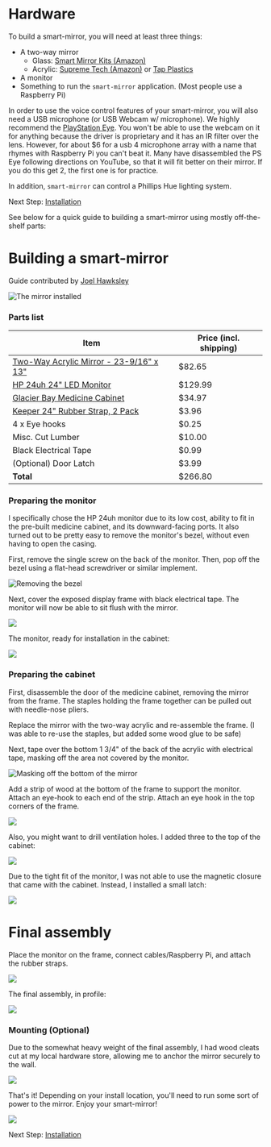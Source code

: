 # Hardware

To build a smart-mirror, you will need at least three things:

* A two-way mirror
  * Glass: [Smart Mirror Kits \(Amazon\)](http://amzn.to/2wpOPsH)
  * Acrylic: [Supreme Tech \(Amazon\)](http://amzn.to/2wpP3jq) or [Tap Plastics](https://tapplastics.com/product/plastics/cut_to_size_plastic/two_way_mirrored_acrylic/558)
* A monitor
* Something to run the `smart-mirror` application. \(Most people use a Raspberry Pi\)

In order to use the voice control features of your smart-mirror, you will also need a USB microphone \(or USB Webcam w/ microphone\). We highly recommend the [PlayStation Eye](http://amzn.to/2w5XjCy). You won't be able to use the webcam on it for anything because the driver is proprietary and it has an IR filter over the lens. However, for about $6 for a usb 4 microphone array with a name that rhymes with Raspberry Pi you can't beat it. Many have disassembled the PS Eye following directions on YouTube, so that it will fit better on their mirror. If you do this get 2, the first one is for practice.

In addition, `smart-mirror` can control a Phillips Hue lighting system.

Next Step: [Installation](installation.md)

See below for a quick guide to building a smart-mirror using mostly off-the-shelf parts:

# Building a smart-mirror

Guide contributed by [Joel Hawksley](http://www.hawksley.org)

![The mirror installed](mirror-installed.jpg)

### Parts list

| Item | Price \(incl. shipping\) |
| --- | --- |
| [Two-Way Acrylic Mirror - 23-9/16" x 13"](http://www.tapplastics.com/product/plastics/cut_to_size_plastic/two_way_mirrored_acrylic/558) | $82.65 |
| [HP 24uh 24" LED Monitor](http://amzn.to/2wkAH4N) | $129.99 |
| [Glacier Bay Medicine Cabinet](http://www.homedepot.com/p/Glacier-Bay-15-1-4-in-x-26-in-Surface-Mount-Framed-Mirrored-Swing-Door-Medicine-Cabinet-in-White-S1627-12-B/100576352) | $34.97 |
| [Keeper 24" Rubber Strap, 2 Pack](http://amzn.to/2xH0bJL) | $3.96 |
| 4 x Eye hooks | $0.25 |
| Misc. Cut Lumber | $10.00 |
| Black Electrical Tape | $0.99 |
| \(Optional\) Door Latch | $3.99 |
| **Total** | $266.80 |

### Preparing the monitor

I specifically chose the HP 24uh monitor due to its low cost, ability to fit in the pre-built medicine cabinet, and its downward-facing ports. It also turned out to be pretty easy to remove the monitor's bezel, without even having to open the casing.

First, remove the single screw on the back of the monitor. Then, pop off the bezel using a flat-head screwdriver or similar implement.

![Removing the bezel](bezel-removal.jpg)

Next, cover the exposed display frame with black electrical tape. The monitor will now be able to sit flush with the mirror.

![](monitor-masked-close.jpg)

The monitor, ready for installation in the cabinet:

![](monitor-masked.jpg)

### Preparing the cabinet

First, disassemble the door of the medicine cabinet, removing the mirror from the frame. The staples holding the frame together can be pulled out with needle-nose pliers.

Replace the mirror with the two-way acrylic and re-assemble the frame. \(I was able to re-use the staples, but added some wood glue to be safe\)

Next, tape over the bottom 1 3/4" of the back of the acrylic with electrical tape, masking off the area not covered by the monitor.

![Masking off the bottom of the mirror](mirror-masking.jpg)

Add a strip of wood at the bottom of the frame to support the monitor. Attach an eye-hook to each end of the strip. Attach an eye hook in the top corners of the frame.

![](monitor-support.jpg)

Also, you might want to drill ventilation holes. I added three to the top of the cabinet:

![](ventilation.jpg)

Due to the tight fit of the monitor, I was not able to use the magnetic closure that came with the cabinet. Instead, I installed a small latch:

![](door-latch.jpg)

# Final assembly

Place the monitor on the frame, connect cables/Raspberry Pi, and attach the rubber straps.

![](monitor-installation.jpg)

The final assembly, in profile:

![](final-assembly.jpg)

### Mounting \(Optional\)

Due to the somewhat heavy weight of the final assembly, I had wood cleats cut at my local hardware store, allowing me to anchor the mirror securely to the wall.

![](cleats.jpg)

That's it! Depending on your install location, you'll need to run some sort of power to the mirror. Enjoy your smart-mirror!

![](mirror-installed.jpg)

Next Step: [Installation](installation.md)

